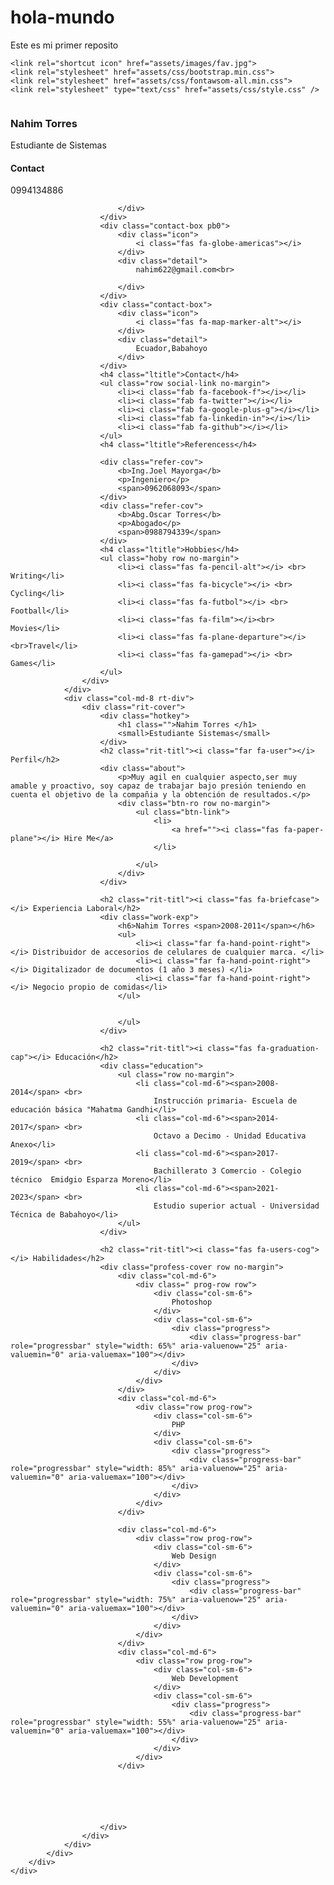 # hola-mundo
Este es mi  primer reposito
<!doctype html>
<html lang="en">

<head>
    <meta charset="utf-8">
    <meta name="viewport" content="width=device-width, initial-scale=1, shrink-to-fit=no">
    <title>  Abraham Nahim Torres Mayorga</title>

    <link rel="shortcut icon" href="assets/images/fav.jpg">
    <link rel="stylesheet" href="assets/css/bootstrap.min.css">
    <link rel="stylesheet" href="assets/css/fontawsom-all.min.css">
    <link rel="stylesheet" type="text/css" href="assets/css/style.css" />
</head>

<body>
    <div class="container-fluid overcover">
        <div class="container profile-box">
            <div class="row">
                <div class="col-md-4 left-co">
                    <div class="left-side">
                        <div class="profile-info">
                            <img src="assets/images/perfil.jpeg" alt="">
                            <h3>Nahim Torres</h3>
                            <span>Estudiante de Sistemas</span>
                        </div>
                        <h4 class="ltitle">Contact</h4>
                        <div class="contact-box pb0">
                            <div class="icon">
                                <i class="fas fa-phone"></i>
                            </div>
                            <div class="detail">
                                0994134886 <br>
                                
                            </div>
                        </div>
                        <div class="contact-box pb0">
                            <div class="icon">
                                <i class="fas fa-globe-americas"></i>
                            </div>
                            <div class="detail">
                                nahim622@gmail.com<br>
                                
                            </div>
                        </div>
                        <div class="contact-box">
                            <div class="icon">
                                <i class="fas fa-map-marker-alt"></i>
                            </div>
                            <div class="detail">
                                Ecuador,Babahoyo
                            </div>
                        </div>
                        <h4 class="ltitle">Contact</h4>
                        <ul class="row social-link no-margin">
                            <li><i class="fab fa-facebook-f"></i></li>
                            <li><i class="fab fa-twitter"></i></li>
                            <li><i class="fab fa-google-plus-g"></i></li>
                            <li><i class="fab fa-linkedin-in"></i></li>
                            <li><i class="fab fa-github"></i></li>
                        </ul>
                        <h4 class="ltitle">Referencess</h4>

                        <div class="refer-cov">
                            <b>Ing.Joel Mayorga</b>
                            <p>Ingeniero</p>
                            <span>0962068093</span>
                        </div>
                        <div class="refer-cov">
                            <b>Abg.Oscar Torres</b>
                            <p>Abogado</p>
                            <span>0988794339</span>
                        </div>
                        <h4 class="ltitle">Hobbies</h4>
                        <ul class="hoby row no-margin">
                            <li><i class="fas fa-pencil-alt"></i> <br> Writing</li>
                            <li><i class="fas fa-bicycle"></i> <br> Cycling</li>
                            <li><i class="fas fa-futbol"></i> <br> Football</li>
                            <li><i class="fas fa-film"></i><br> Movies</li>
                            <li><i class="fas fa-plane-departure"></i> <br>Travel</li>
                            <li><i class="fas fa-gamepad"></i> <br> Games</li>
                        </ul>
                    </div>
                </div>
                <div class="col-md-8 rt-div">
                    <div class="rit-cover">
                        <div class="hotkey">
                            <h1 class="">Nahim Torres </h1>
                            <small>Estudiante Sistemas</small>
                        </div>
                        <h2 class="rit-titl"><i class="far fa-user"></i> Perfil</h2>
                        <div class="about">
                            <p>Muy agil en cualquier aspecto,ser muy amable y proactivo, soy capaz de trabajar bajo presión teniendo en cuenta el objetivo de la compañia y la obtención de resultados.</p>
                            <div class="btn-ro row no-margin">
                                <ul class="btn-link">
                                    <li>
                                        <a href=""><i class="fas fa-paper-plane"></i> Hire Me</a>
                                    </li>
                                   
                                </ul>
                            </div>
                        </div>

                        <h2 class="rit-titl"><i class="fas fa-briefcase"></i> Experiencia Laboral</h2>
                        <div class="work-exp">
                            <h6>Nahim Torres <span>2008-2011</span></h6>
                            <ul>
                                <li><i class="far fa-hand-point-right"></i> Distribuidor de accesorios de celulares de cualquier marca. </li>
                                <li><i class="far fa-hand-point-right"></i> Digitalizador de documentos (1 año 3 meses) </li>
                                <li><i class="far fa-hand-point-right"></i> Negocio propio de comidas</li>
                            </ul>
                    
                                
                            </ul>
                        </div>

                        <h2 class="rit-titl"><i class="fas fa-graduation-cap"></i> Educación</h2>
                        <div class="education">
                            <ul class="row no-margin">
                                <li class="col-md-6"><span>2008-2014</span> <br>
                                    Instrucción primaria- Escuela de educación básica "Mahatma Gandhi</li>
                                <li class="col-md-6"><span>2014-2017</span> <br>
                                    Octavo a Decimo - Unidad Educativa Anexo</li>
                                <li class="col-md-6"><span>2017-2019</span> <br>
                                    Bachillerato 3 Comercio - Colegio técnico  Emidgio Esparza Moreno</li>
                                <li class="col-md-6"><span>2021-2023</span> <br>
                                    Estudio superior actual - Universidad Técnica de Babahoyo</li>
                            </ul>
                        </div>

                        <h2 class="rit-titl"><i class="fas fa-users-cog"></i> Habilidades</h2>
                        <div class="profess-cover row no-margin">
                            <div class="col-md-6">
                                <div class=" prog-row row">
                                    <div class="col-sm-6">
                                        Photoshop
                                    </div>
                                    <div class="col-sm-6">
                                        <div class="progress">
                                            <div class="progress-bar" role="progressbar" style="width: 65%" aria-valuenow="25" aria-valuemin="0" aria-valuemax="100"></div>
                                        </div>
                                    </div>
                                </div>
                            </div>
                            <div class="col-md-6">
                                <div class="row prog-row">
                                    <div class="col-sm-6">
                                        PHP
                                    </div>
                                    <div class="col-sm-6">
                                        <div class="progress">
                                            <div class="progress-bar" role="progressbar" style="width: 85%" aria-valuenow="25" aria-valuemin="0" aria-valuemax="100"></div>
                                        </div>
                                    </div>
                                </div>
                            </div>

                            <div class="col-md-6">
                                <div class="row prog-row">
                                    <div class="col-sm-6">
                                        Web Design
                                    </div>
                                    <div class="col-sm-6">
                                        <div class="progress">
                                            <div class="progress-bar" role="progressbar" style="width: 75%" aria-valuenow="25" aria-valuemin="0" aria-valuemax="100"></div>
                                        </div>
                                    </div>
                                </div>
                            </div>
                            <div class="col-md-6">
                                <div class="row prog-row">
                                    <div class="col-sm-6">
                                        Web Development
                                    </div>
                                    <div class="col-sm-6">
                                        <div class="progress">
                                            <div class="progress-bar" role="progressbar" style="width: 55%" aria-valuenow="25" aria-valuemin="0" aria-valuemax="100"></div>
                                        </div>
                                    </div>
                                </div>
                            </div>






                        </div>
                    </div>
                </div>
            </div>
        </div>
    </div>
</body>

<script src="assets/js/jquery-3.2.1.min.js"></script>
<script src="assets/js/popper.min.js"></script>
<script src="assets/js/bootstrap.min.js"></script>
<script src="assets/js/script.js"></script>


</html>
